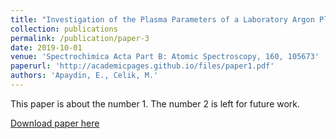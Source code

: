 ```yaml
---
title: "Investigation of the Plasma Parameters of a Laboratory Argon Plasma Source Using a Collisional Radiative Model with the Comparison of Experimental and Simulated Spectra"
collection: publications
permalink: /publication/paper-3
date: 2019-10-01
venue: 'Spectrochimica Acta Part B: Atomic Spectroscopy, 160, 105673'
paperurl: 'http://academicpages.github.io/files/paper1.pdf'
authors: 'Apaydin, E., Celik, M.'
---
```

This paper is about the number 1. The number 2 is left for future work.

[Download paper here](http://academicpages.github.io/files/paper1.pdf)


